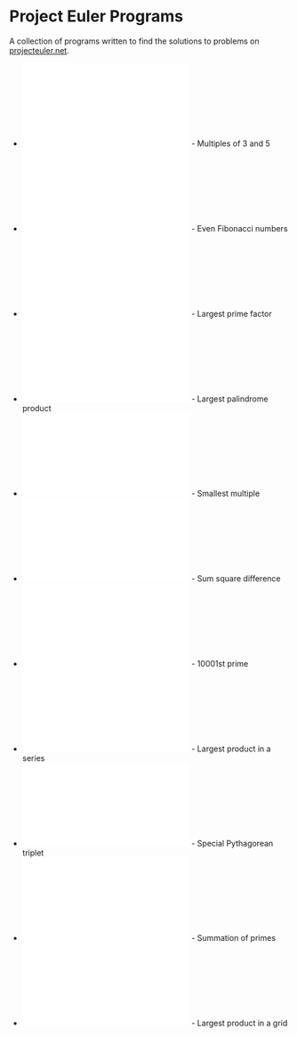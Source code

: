 # Project Euler Programs
A collection of programs written to find the solutions to problems on [projecteuler.net](https://projecteuler.net).

* ![Problem1.java](Problem1.java) - Multiples of 3 and 5
* ![Problem2.java](Problem2.java) - Even Fibonacci numbers
* ![Problem3.java](Problem3.java) - Largest prime factor
* ![Problem4.java](Problem4.java) - Largest palindrome product
* ![Problem5.java](Problem5.java) - Smallest multiple
* ![Problem6.java](Problem6.java) - Sum square difference
* ![Problem7.java](Problem7.java) - 10001st prime
* ![Problem8.java](Problem8.java) - Largest product in a series
* ![Problem9.java](Problem9.java) - Special Pythagorean triplet
* ![Problem10.java](Problem10.java) - Summation of primes
* ![Problem11.java](Problem11.java) - Largest product in a grid
